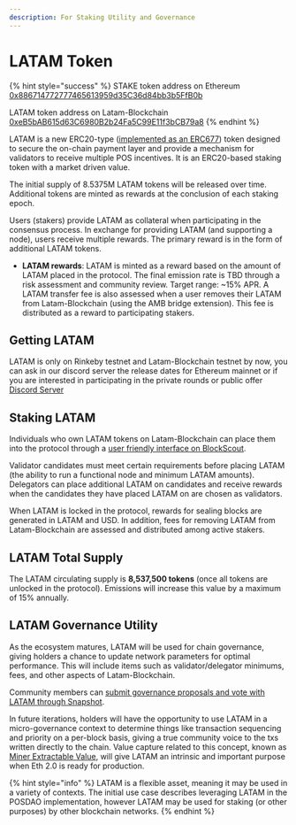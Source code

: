 ```yaml
---
description: For Staking Utility and Governance
---
```


# LATAM Token

{% hint style="success" %}
STAKE token address on Ethereum [0x886714772777465613959d35C36d84bb3b5FfB0b](https://rinkeby.etherscan.io/token/0x886714772777465613959d35C36d84bb3b5FfB0b)

LATAM token address on Latam-Blockchain  
[0xeB5bAB615d63C6980B2b24Fa5C99E11f3bCB79a8](https://explorer.latam-blockchain.com/tokens/0xeB5bAB615d63C6980B2b24Fa5C99E11f3bCB79a8/token-transfers)
{% endhint %}

LATAM is a new ERC20-type \([implemented as an ERC677](https://github.com/ethereum/EIPs/issues/677)\) token designed to secure the on-chain payment layer and provide a mechanism for validators to receive multiple POS incentives. It is an ERC20-based staking token with a market driven value.

The initial supply of 8.5375M LATAM tokens will be released over time. Additional tokens are minted as rewards at the conclusion of each staking epoch.

Users \(stakers\) provide LATAM as collateral when participating in the consensus process. In exchange for providing LATAM \(and supporting a node\), users receive multiple rewards. The primary reward is in the form of additional LATAM tokens.

* **LATAM rewards**: LATAM is minted as a reward based on the amount of LATAM placed in the protocol. The final emission rate is TBD through a risk assessment and community review. Target range: ~15% APR. A LATAM transfer fee is also assessed when a user removes their LATAM from Latam-Blockchain \(using the AMB bridge extension\). This fee is distributed as a reward to participating stakers.

## Getting LATAM

LATAM is only on Rinkeby testnet and Latam-Blockchain testnet by now, you can ask in our discord server the release dates for Ethereum mainnet or if you are interested in participating in the private rounds or public offer [Discord Server](https://discord.gg/TncBuWdY6B)

## Staking LATAM

Individuals who own LATAM tokens on Latam-Blockchain can place them into the protocol through a [user friendly interface on BlockScout](https://explorer.latam-blockchain.com/validators). 

Validator candidates must meet certain requirements before placing LATAM \(the ability to run a functional node and minimum LATAM amounts\). Delegators can place additional LATAM on candidates and receive rewards when the candidates they have placed LATAM on are chosen as validators.

When LATAM is locked in the protocol, rewards for sealing blocks are generated in LATAM and USD. In addition, fees for removing LATAM from Latam-Blockchain are assessed and distributed among active stakers.

## LATAM Total Supply

The LATAM circulating supply is **8,537,500 tokens** \(once all tokens are unlocked in the protocol\). Emissions will increase this value by a maximum of 15% annually.

## LATAM Governance Utility

As the ecosystem matures, LATAM will be used for chain governance, giving holders a chance to update network parameters for optimal performance. This will include items such as validator/delegator minimums, fees, and other aspects of Latam-Blockchain.

Community members can [submit governance proposals and vote with LATAM through Snapshot](../../for-users/governance/stake-weighted-voting/).

In future iterations, holders will have the opportunity to use LATAM in a micro-governance context to determine things like transaction sequencing and priority on a per-block basis, giving a true community voice to the txs written directly to the chain. Value capture related to this concept, known as [Miner Extractable Value](https://ethresear.ch/t/mev-auction-auctioning-transaction-ordering-rights-as-a-solution-to-miner-extractable-value/6788), will give LATAM an intrinsic and important purpose when Eth 2.0 is ready for production.

{% hint style="info" %}
 LATAM is a flexible asset, meaning it may be used in a variety of contexts. The initial use case describes leveraging LATAM in the POSDAO implementation, however LATAM may be used for staking \(or other purposes\) by other blockchain networks.
{% endhint %}



